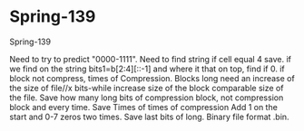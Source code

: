 # Spring-139
Spring-139

Need to try to predict "0000-1111". Need to find string if cell equal 4 save. if we find on the string bits1=b[2:4][::-1] and where it that on top, find if 0. if block not compress, times of Compression. Blocks long need an increase of the size of file//x bits-while increase size of the block comparable size of the file. Save how many long bits of compression block, not compression block and every time. Save Times of times of compression Add 1 on the start and 0-7 zeros two times. Save last bits of long. Binary file format .bin.

